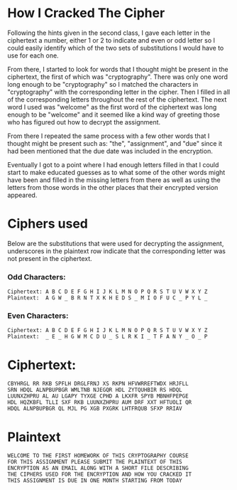 # How I Cracked The Cipher

Following the hints given in the second class, I gave each letter in the ciphertext a number, either 1 or 2 to indicate and even or odd letter so I could easily identify which of the two sets of substitutions I would have to use for each one. 

From there, I started to look for words that I thought might be present in the ciphertext, the first of which was "cryptography". There was only one word long enough to be "cryptography" so I matched the characters in "cryptography" with the corresponding letter in the cipher. Then I filled in all of the corresponding letters throughout the rest of the ciphertext. The next word I used was "welcome" as the first word of the ciphertext was long enough to be "welcome" and it seemed like a kind way of greeting those who has figured out how to decrypt the assignment. 

From there I repeated the same process with a few other words that I thought might be present such as: "the", "assignment", and "due" since it had been mentioned that the due date was included in the encryption. 

Eventually I got to a point where I had enough letters filled in that I could start to make educated guesses as to what some of the other words might have been and filled in the missing letters from there as well as using the letters from those words in the other places that their encrypted version appeared.


# Ciphers used

Below are the substitutions that were used for decrypting the assignment, underscores in the plaintext row indicate that the corresponding letter was not present in the ciphertext.

### Odd Characters:
```
Ciphertext: A B C D E F G H I J K L M N O P Q R S T U V W X Y Z
Plaintext:  A G W _ B R N T X K H E D S _ M I O F U C _ P Y L _
```

### Even Characters:
```
Ciphertext: A B C D E F G H I J K L M N O P Q R S T U V W X Y Z
Plaintext:  _ E _ H G W M C D U _ S L R K I _ T F A N Y _ O _ P
```

# Ciphertext:

```
CBYHRGL RR RKB SPFLH DRGLFRNJ XS RKPN HFVWRREFTWDX HRJFLL
SRN HDQL ALNPBUPBGR WMLTNB NJEGQR HDL ZYTQUHBIR RS HDQL
LUUNXZHPRU AL AU LGAPY TYXGE CPHD A LKXFR SPYB MBNHFPEPGE 
HDL HQZKBFL TLLI SXF RKB LUUNXZHPRU AUM DRF XXT HFTUOLI QR
HDQL ALNPBUPBGR QL MJL PG XGB PXGRK LHTFRQUB SFXP RRIAV
```

# Plaintext
```
WELCOME TO THE FIRST HOMEWORK OF THIS CRYPTOGRAPHY COURSE
FOR THIS ASSIGNMENT PLEASE SUBMIT THE PLAINTEXT OF THIS
ENCRYPTION AS AN EMAIL ALONG WITH A SHORT FILE DESCRIBING
THE CIPHERS USED FOR THE ENCRYPTION AND HOW YOU CRACKED IT
THIS ASSIGNMENT IS DUE IN ONE MONTH STARTING FROM TODAY
```